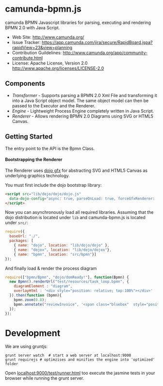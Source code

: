 camunda-bpmn.js
==========

camunda BPMN Javascript libraries for parsing, executing and rendering BPMN 2.0 with Java Script. 

* Web Site: http://www.camunda.org/
* Issue Tracker: https://app.camunda.com/jira/secure/RapidBoard.jspa?rapidView=23&view=planning
* Contribution Guildelines: http://www.camunda.org/app/community-contribute.html
* License: Apache License, Version 2.0  http://www.apache.org/licenses/LICENSE-2.0

Components
---------
 * *Transformer* - Supports parsing a BPMN 2.0 Xml File and transforming it into a Java Script object model. The same object model can then be passed to the Executor and the Renderer.
 * *Engine* - Lightweight Process Engine completely written in Java Script.
 * *Renderer* - Allows rendering BPMN 2.0 Diagrams using SVG or HTML5 Canvas.

Getting Started
---------
The entry point to the API is the Bpmn Class.

#### Bootstrapping the Renderer
The Renderer uses [dojo gfx](http://dojotoolkit.org/reference-guide/1.8/dojox) for abstracting SVG and HTML5 Canvas as underlying graphics technology.

You must first include the dojo bootstrap library:
```html
<script src="lib/dojo/dojo/dojo.js"
  data-dojo-config="async: true, parseOnLoad: true, forceGfxRenderer: 'svg'">
</script>
```

Now you can asynchronously load all required libraries. Assuming that the dojo distribution is located under `lib` and camunda-bpmn.js is located under `src/`:
```javascript
require({
  baseUrl: "./",
  packages: [
    { name: "dojo", location: "lib/dojo/dojo" },
    { name: "dojox", location: "lib/dojo/dojox"},
    { name: "bpmn", location: "src/bpmn"}]
});
```

And finally load & render the process diagram
```javascript
require(["bpmn/Bpmn", "dojo/domReady!"], function(Bpmn) {
  new Bpmn().renderUrl("test/resources/task_loop.bpmn", {
    diagramElement : "diagram",
    overlayHtml : '<div style="position: relative; top:100%"></div>'
  }).then(function (bpmn){
    bpmn.zoom(0.8);
    bpmn.annotate("reviewInvoice", '<span class="bluebox"  style="position: relative; top:100%">New Text</span>', ["highlight"]);
  });
});
```
Development
===========

We are using gruntjs:

```
grunt server watch  # start a web server at localhost:9000
grunt requirejs # optimzises and minifies the engine into 'optimized' folder
```

Open [localhost:9000/test/runner.html](http://localhost:9000/test/runner.html) too execute the jasmine tests in your browser while running the grunt server.
